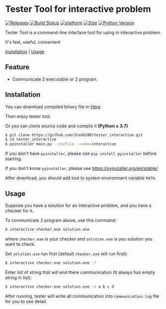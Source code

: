 # Tester Tool for interactive problem

[![Releases](https://img.shields.io/github/v/release/SteGG200/tester_interactive)](https://github.com/SteGG200/tester_interactive/releases)
[![Build Status](https://app.travis-ci.com/SteGG200/tester_interactive.svg?branch=master)](https://github.com/SteGG200/tester_interactive)
[![platform](https://img.shields.io/badge/platform-Windows-blue)](https://github.com/SteGG200/tester_interactive/releases)
[![Size](https://img.shields.io/github/repo-size/SteGG200/tester_interactive)](https://github.com/SteGG200/tester_interactive)
[![Python Version](https://img.shields.io/badge/python-%3E%3D%203.7-green)](https://www.python.org/downloads/)

Tester Tool is a command-line interface tool for using in interactive problem.

It's fast, useful, convenient

[Installation](#Installation) | [Usage](#Usage)

## Feature

- Communicate 2 executable or 2 program.

## Installation

You can download compiled binary file in [Here](https://github.com/SteGG200/tester_interactive/releases)

Then enjoy tester tool.

Or you can clone source code and compile it **(Python $\geq$ 3.7)**

```sh
$ git clone https://github.com/SteGG200/tester_interactive.git
$ cd tester_interactive
$ pyinstaller main.py --onefile --name=interactive
```

If you don't have `pyinstaller`, please use `pip install pyinstaller` before starting.

If you don't know `pyinstaller`, please see https://pyinstaller.org/en/stable/

After download, you should add tool to system environment variable `PATH`.

## Usage

Suppose you have a solution for an interactive problem, and you have a checker for it.

To communicate 2 program above, use this command: 

```sh
$ interactive checker.exe solution.exe
```

where `checker.exe` is your checker and `solution.exe` is you solution you want to check.

Set `solution.exe` run first (default `checker.exe` will run first):

```sh
$ interactive checker.exe solution.exe -f
```

Enter list of string that will end there communication (It always has empty string in list):

```sh
$ interactive checker.exe solution.exe -e a b c d
```

After running, tester will write all communication into `communication.log` file for you to see detail.
